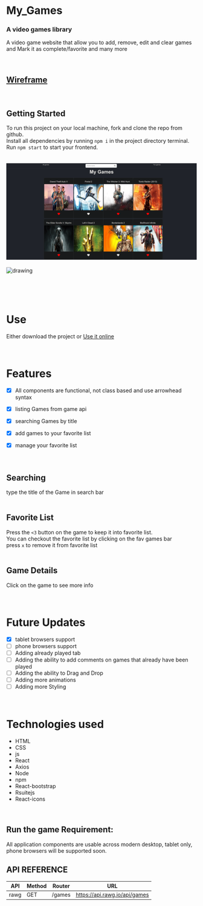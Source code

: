 # My_Games
### A video games library
A video game website that allow you to add, remove, edit
and clear games and Mark it as complete/favorite and many more

<br>

## [Wireframe](https://wireframe.cc/ftRU01)
<br>

## Getting Started
To run this project on your local machine, fork and clone the repo from github. <br>
Install all dependencies by running `npm i` in the project directory terminal. <br>
Run `npm start` to start your frontend.<br>
<br><br>
<img src="./my_games/src/Screenshot_proj2.png" alt="drawing"/>
<br><br>
<img src="./my_games/src/Screenshot1_proj2.png" alt="drawing"/>

<br><br><br>
# Use

Either download the project or [Use it online](https://pages.git.generalassemb.ly/faisalabdulaziz/My-Games/)
<br><br><br>

# Features
- [x] All components are functional, not class based and use arrowhead syntax
- [x] listing Games from game api
- [x] searching Games by title
- [x] add games to your favorite list
- [x] manage your favorite list
<br><br><br>


## Searching 
type the title of the Game in search bar
<br><br>

## Favorite List
Press the `<3` button on the game to keep it into favorite list.\
You can checkout the favorite list by clicking on the fav games bar\
press `x` to remove it from favorite list
<br><br>

## Game Details
Click on the game to see more info
<br><br><br>

# Future Updates

- [x] tablet browsers support
- [ ] phone browsers support
- [ ] Adding already played tab
- [ ] Adding the ability to add comments on games that already have been played
- [ ] Adding the ability to Drag and Drop
- [ ] Adding more animations
- [ ] Adding more Styling
<br><br><br>

# Technologies used 

- HTML
- CSS
- js
- React
- Axios
- Node
- npm
- React-bootstrap
- Rsuitejs
- React-icons
<br>

## Run the game Requirement:

All application components are usable across modern desktop, tablet only, phone browsers will be supported soon.
<br>

## API REFERENCE
 API | Method | Router | URL
-----|--------|--------|-----
rawg| GET    | /games  | https://api.rawg.io/api/games
